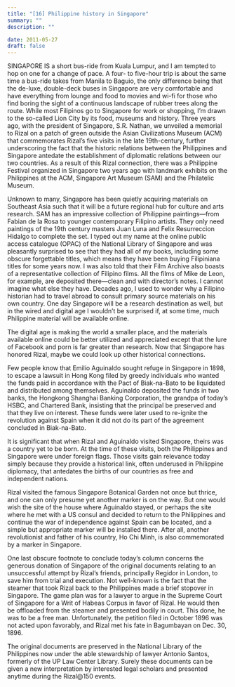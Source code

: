 ```yaml
---
title: "[16] Philippine history in Singapore"
summary: ""
description: ""

date: 2011-05-27
draft: false
---
```


SINGAPORE IS a short bus-ride from Kuala Lumpur, and I am tempted to hop on one for a change of pace. A four- to five-hour trip is about the same time a bus-ride takes from Manila to Baguio, the only difference being that the de-luxe, double-deck buses in Singapore are very comfortable and have everything from lounge and food to movies and wi-fi for those who find boring the sight of a continuous landscape of rubber trees along the route. While most Filipinos go to Singapore for work or shopping, I’m drawn to the so-called Lion City by its food, museums and history. Three years ago, with the president of Singapore, S.R. Nathan, we unveiled a memorial to Rizal on a patch of green outside the Asian Civilizations Museum (ACM) that commemorates Rizal’s five visits in the late 19th-century, further underscoring the fact that the historic relations between the Philippines and Singapore antedate the establishment of diplomatic relations between our two countries. As a result of this Rizal connection, there was a Philippine Festival organized in Singapore two years ago with landmark exhibits on the Philippines at the ACM, Singapore Art Museum (SAM) and the Philatelic Museum.

Unknown to many, Singapore has been quietly acquiring materials on Southeast Asia such that it will be a future regional hub for culture and arts research. SAM has an impressive collection of Philippine paintings—from Fabian de la Rosa to younger contemporary Filipino artists. They only need paintings of the 19th century masters Juan Luna and Felix Resurreccion Hidalgo to complete the set. I typed out my name at the online public access catalogue (OPAC) of the National Library of Singapore and was pleasantly surprised to see that they had all of my books, including some obscure forgettable titles, which means they have been buying Filipiniana titles for some years now. I was also told that their Film Archive also boasts of a representative collection of Filipino films. All the films of Mike de Leon, for example, are deposited there—clean and with director’s notes. I cannot imagine what else they have. Decades ago, I used to wonder why a Filipino historian had to travel abroad to consult primary source materials on his own country. One day Singapore will be a research destination as well, but in the wired and digital age I wouldn’t be surprised if, at some time, much Philippine material will be available online.

The digital age is making the world a smaller place, and the materials available online could be better utilized and appreciated except that the lure of Facebook and porn is far greater than research. Now that Singapore has honored Rizal, maybe we could look up other historical connections.

Few people know that Emilio Aguinaldo sought refuge in Singapore in 1898, to escape a lawsuit in Hong Kong filed by greedy individuals who wanted the funds paid in accordance with the Pact of Biak-na-Bato to be liquidated and distributed among themselves. Aguinaldo deposited the funds in two banks, the Hongkong Shanghai Banking Corporation, the grandpa of today’s HSBC, and Chartered Bank, insisting that the principal be preserved and that they live on interest. These funds were later used to re-ignite the revolution against Spain when it did not do its part of the agreement concluded in Biak-na-Bato.

It is significant that when Rizal and Aguinaldo visited Singapore, theirs was a country yet to be born. At the time of these visits, both the Philippines and Singapore were under foreign flags. Those visits gain relevance today simply because they provide a historical link, often underused in Philippine diplomacy, that antedates the births of our countries as free and independent nations.

Rizal visited the famous Singapore Botanical Garden not once but thrice, and one can only presume yet another marker is on the way. But one would wish the site of the house where Aguinaldo stayed, or perhaps the site where he met with a US consul and decided to return to the Philippines and continue the war of independence against Spain can be located, and a simple but appropriate marker will be installed there. After all, another revolutionist and father of his country, Ho Chi Minh, is also commemorated by a marker in Singapore.

One last obscure footnote to conclude today’s column concerns the generous donation of Singapore of the original documents relating to an unsuccessful attempt by Rizal’s friends, principally Regidor in London, to save him from trial and execution. Not well-known is the fact that the steamer that took Rizal back to the Philippines made a brief stopover in Singapore. The game plan was for a lawyer to argue in the Supreme Court of Singapore for a Writ of Habeas Corpus in favor of Rizal. He would then be offloaded from the steamer and presented bodily in court. This done, he was to be a free man. Unfortunately, the petition filed in October 1896 was not acted upon favorably, and Rizal met his fate in Bagumbayan on Dec. 30, 1896.

The original documents are preserved in the National Library of the Philippines now under the able stewardship of lawyer Antonio Santos, formerly of the UP Law Center Library. Surely these documents can be given a new interpretation by interested legal scholars and presented anytime during the Rizal@150 events.
